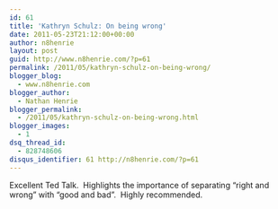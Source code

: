 ```yaml
---
id: 61
title: 'Kathryn Schulz: On being wrong'
date: 2011-05-23T21:12:00+00:00
author: n8henrie
layout: post
guid: http://www.n8henrie.com/?p=61
permalink: /2011/05/kathryn-schulz-on-being-wrong/
blogger_blog:
  - www.n8henrie.com
blogger_author:
  - Nathan Henrie
blogger_permalink:
  - /2011/05/kathryn-schulz-on-being-wrong.html
blogger_images:
  - 1
dsq_thread_id:
  - 828748606
disqus_identifier: 61 http://n8henrie.com/?p=61
---
```

<div>
  <p>
    Excellent Ted Talk.  Highlights the importance of separating “right and wrong” with “good and bad”.  Highly recommended.
  </p>
  
  <p>
  </p>
</div>

<div>
</div>